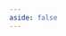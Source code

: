 ```yaml
---
aside: false
---
```

<script setup>
import Routes from 'spacegate-admin/views/Routes.vue'
import {ref} from 'vue'

</script>

<DemoContainer>
  <Routes  gatewayName="gateway"/>
</DemoContainer>